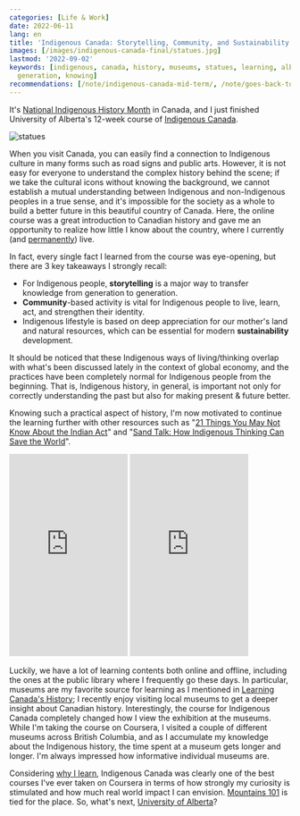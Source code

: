 ```yaml
---
categories: [Life & Work]
date: 2022-06-11
lang: en
title: 'Indigenous Canada: Storytelling, Community, and Sustainability'
images: [/images/indigenous-canada-final/statues.jpg]
lastmod: '2022-09-02'
keywords: [indigenous, canada, history, museums, statues, learning, alberta, ourse,
  generation, knowing]
recommendations: [/note/indigenous-canada-mid-term/, /note/goes-back-to-school/, /note/canada-permanent-residency/]
---
```


It's [National Indigenous History Month](https://www.rcaanc-cirnac.gc.ca/eng/1466616436543/1534874922512) in Canada, and I just finished University of Alberta's 12-week course of [Indigenous Canada](https://www.coursera.org/learn/indigenous-canada/).

![statues](/images/indigenous-canada-final/statues.jpg)

When you visit Canada, you can easily find a connection to Indigenous culture in many forms such as road signs and public arts. However, it is not easy for everyone to understand the complex history behind the scene; if we take the cultural icons without knowing the background, we cannot establish a mutual understanding between Indigenous and non-Indigenous peoples in a true sense, and it's impossible for the society as a whole to build a better future in this beautiful country of Canada. Here, the online course was a great introduction to Canadian history and gave me an opportunity to realize how little I know about the country, where I currently (and [permanently](/note/canada-permanent-residency/)) live.

In fact, every single fact I learned from the course was eye-opening, but there are 3 key takeaways I strongly recall:

- For Indigenous people, **storytelling** is a major way to transfer knowledge from generation to generation.
- **Community**-based activity is vital for Indigenous people to live, learn, act, and strengthen their identity.
- Indigenous lifestyle is based on deep appreciation for our mother's land and natural resources, which can be essential for modern **sustainability** development.

It should be noticed that these Indigenous ways of living/thinking overlap with what's been discussed lately in the context of global economy, and the practices have been completely normal for Indigenous people from the beginning. That is, Indigenous history, in general, is important not only for correctly understanding the past but also for making present & future better.

Knowing such a practical aspect of history, I'm now motivated to continue the learning further with other resources such as "[21 Things You May Not Know About the Indian Act](https://www.amazon.ca/Things-Know-About-Indian-Reconciliation/dp/0995266522)" and "[Sand Talk: How Indigenous Thinking Can Save the World](https://www.amazon.ca/Sand-Talk-Indigenous-Thinking-World/dp/0062975641/)".

<iframe type="text/html" sandbox="allow-scripts allow-same-origin allow-popups" width="212" height="362" frameborder="0" allowfullscreen style="max-width:100%" src="https://read.amazon.ca/kp/card?asin=B07BR968DH&preview=newtab&linkCode=kpe&ref_=cm_sw_r_kb_dp_7YMTB5D1F1XVH25NXE5Q&hideBuy=true&hideShare=true" ></iframe>

<iframe type="text/html" sandbox="allow-scripts allow-same-origin allow-popups" width="212" height="362" frameborder="0" allowfullscreen style="max-width:100%" src="https://read.amazon.ca/kp/card?asin=B07WG8LKSN&preview=newtab&linkCode=kpe&ref_=cm_sw_r_kb_dp_VT465FBG30W36N6KM5BR&hideBuy=true&hideShare=true" ></iframe>

Luckily, we have a lot of learning contents both online and offline, including the ones at the public library where I frequently go these days. In particular, museums are my favorite source for learning as I mentioned in [Learning Canada's History](/note/indigenous-canada-mid-term/); I recently enjoy visiting local museums to get a deeper insight about Canadian history. Interestingly, the course for Indigenous Canada completely changed how I view the exhibition at the museums. While I'm taking the course on Coursera, I visited a couple of different museums across British Columbia, and as I accumulate my knowledge about the Indigenous history, the time spent at a museum gets longer and longer. I'm always impressed how informative individual museums are.

Considering [why I learn](/note/goes-back-to-school/), Indigenous Canada was clearly one of the best courses I've ever taken on Coursera in terms of how strongly my curiosity is stimulated and how much real world impact I can envision. [Mountains 101](https://www.coursera.org/learn/mountains-101) is tied for the place. So, what's next, [University of Alberta](https://www.coursera.org/ualberta)?
